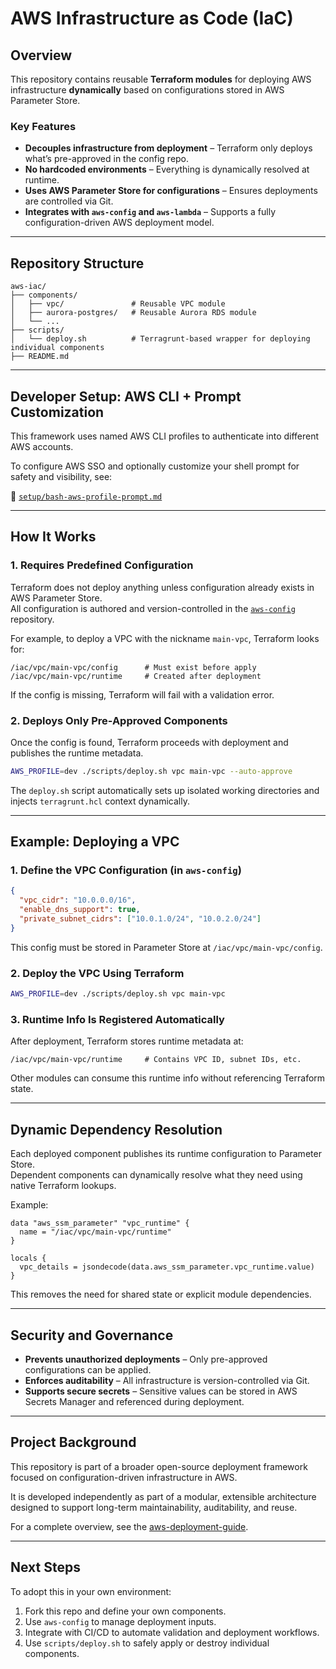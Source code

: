 # AWS Infrastructure as Code (IaC)

## Overview

This repository contains reusable **Terraform modules** for deploying AWS infrastructure **dynamically** based on configurations stored in AWS Parameter Store.

### Key Features

- **Decouples infrastructure from deployment** – Terraform only deploys what’s pre-approved in the config repo.
- **No hardcoded environments** – Everything is dynamically resolved at runtime.
- **Uses AWS Parameter Store for configurations** – Ensures deployments are controlled via Git.
- **Integrates with `aws-config` and `aws-lambda`** – Supports a fully configuration-driven AWS deployment model.

---

## Repository Structure

```
aws-iac/
├── components/
│   ├── vpc/               # Reusable VPC module
│   ├── aurora-postgres/   # Reusable Aurora RDS module
│   └── ...
├── scripts/
│   └── deploy.sh          # Terragrunt-based wrapper for deploying individual components
├── README.md
```

---

## Developer Setup: AWS CLI + Prompt Customization

This framework uses named AWS CLI profiles to authenticate into different AWS accounts.

To configure AWS SSO and optionally customize your shell prompt for safety and visibility, see:

📄 [`setup/bash-aws-profile-prompt.md`](https://github.com/tstrall/aws-deployment-guide/blob/main/setup/bash-aws-profile-prompt.md)

---

## How It Works

### 1. Requires Predefined Configuration

Terraform does not deploy anything unless configuration already exists in AWS Parameter Store.  
All configuration is authored and version-controlled in the [`aws-config`](https://github.com/tstrall/aws-config) repository.

For example, to deploy a VPC with the nickname `main-vpc`, Terraform looks for:

```
/iac/vpc/main-vpc/config      # Must exist before apply
/iac/vpc/main-vpc/runtime     # Created after deployment
```

If the config is missing, Terraform will fail with a validation error.

### 2. Deploys Only Pre-Approved Components

Once the config is found, Terraform proceeds with deployment and publishes the runtime metadata.

```bash
AWS_PROFILE=dev ./scripts/deploy.sh vpc main-vpc --auto-approve
```

The `deploy.sh` script automatically sets up isolated working directories and injects `terragrunt.hcl` context dynamically.

---

## Example: Deploying a VPC

### 1. Define the VPC Configuration (in `aws-config`)

```json
{
  "vpc_cidr": "10.0.0.0/16",
  "enable_dns_support": true,
  "private_subnet_cidrs": ["10.0.1.0/24", "10.0.2.0/24"]
}
```

This config must be stored in Parameter Store at `/iac/vpc/main-vpc/config`.

### 2. Deploy the VPC Using Terraform

```bash
AWS_PROFILE=dev ./scripts/deploy.sh vpc main-vpc
```

### 3. Runtime Info Is Registered Automatically

After deployment, Terraform stores runtime metadata at:

```
/iac/vpc/main-vpc/runtime     # Contains VPC ID, subnet IDs, etc.
```

Other modules can consume this runtime info without referencing Terraform state.

---

## Dynamic Dependency Resolution

Each deployed component publishes its runtime configuration to Parameter Store.  
Dependent components can dynamically resolve what they need using native Terraform lookups.

Example:

```hcl
data "aws_ssm_parameter" "vpc_runtime" {
  name = "/iac/vpc/main-vpc/runtime"
}

locals {
  vpc_details = jsondecode(data.aws_ssm_parameter.vpc_runtime.value)
}
```

This removes the need for shared state or explicit module dependencies.

---

## Security and Governance

- **Prevents unauthorized deployments** – Only pre-approved configurations can be applied.
- **Enforces auditability** – All infrastructure is version-controlled via Git.
- **Supports secure secrets** – Sensitive values can be stored in AWS Secrets Manager and referenced during deployment.

---

## Project Background

This repository is part of a broader open-source deployment framework focused on configuration-driven infrastructure in AWS.

It is developed independently as part of a modular, extensible architecture designed to support long-term maintainability, auditability, and reuse.

For a complete overview, see the [aws-deployment-guide](https://github.com/tstrall/aws-deployment-guide).

---

## Next Steps

To adopt this in your own environment:

1. Fork this repo and define your own components.
2. Use `aws-config` to manage deployment inputs.
3. Integrate with CI/CD to automate validation and deployment workflows.
4. Use `scripts/deploy.sh` to safely apply or destroy individual components.
